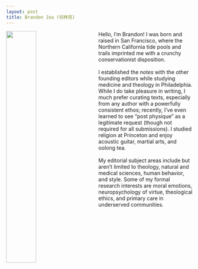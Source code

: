 ```yaml
---
layout: post
title: Brandon Joa (何林亮)
---
```


<style>
        .facepic {
            float: left;
            shape-outside: inset(0px 0px 0px 0px);
            margin-right: 3rem;
            margin-bottom: 2rem;
        }
</style>

<div class="square">
        <div> 
            <img src="{{site.baseurl}}/assets/images/brandon.jpg" width="40%" height="40%" class="facepic">
        </div>

<p>Hello, I’m Brandon! I was born and raised in San Francisco, where the Northern California tide pools and trails imprinted me with a crunchy conservationist disposition.
<br> <br>
I established the <i>notes</i> with the other founding editors while studying medicine and theology in Philadelphia. While I do take pleasure in writing, I much prefer curating texts, especially from any author with a powerfully consistent ethos; recently, I’ve even learned to see “post physique” as a legitimate request (though not required for all submissions). I studied religion at Princeton and enjoy acoustic guitar, martial arts, and oolong tea.
<br> <br>
My editorial subject areas include but aren’t limited to theology, natural and medical sciences, human behavior, and style. Some of my formal research interests are moral emotions, neuropsychology of virtue, theological ethics, and primary care in underserved communities.
</p>
</div>
